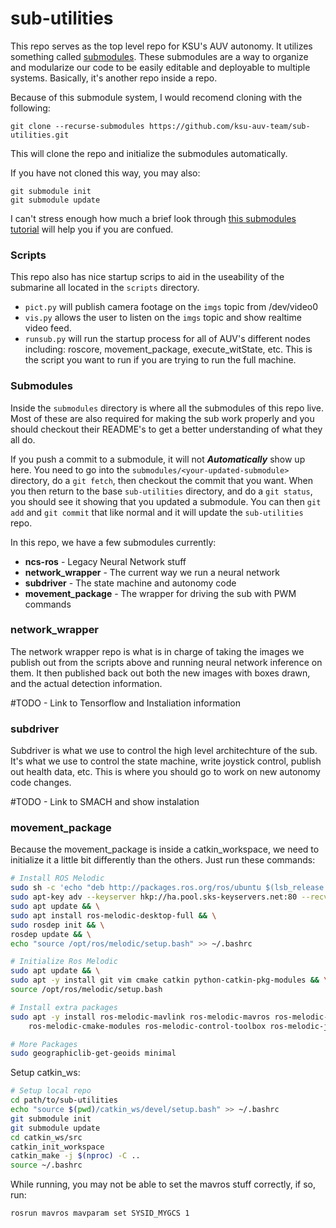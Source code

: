 # sub-utilities
This repo serves as the top level repo for KSU's AUV autonomy. It utilizes something called [submodules](https://git-scm.com/book/en/v2/Git-Tools-Submodules). These submodules are a way to organize and modularize our code to be easily editable and deployable to multiple systems. Basically, it's another repo inside a repo.

Because of this submodule system, I would recomend cloning with the following:
```
git clone --recurse-submodules https://github.com/ksu-auv-team/sub-utilities.git
```
This will clone the repo and initialize the submodules automatically. 

If you have not cloned this way, you may also:
```
git submodule init
git submodule update
```

I can't stress enough how much a brief look through [this submodules tutorial](https://git-scm.com/book/en/v2/Git-Tools-Submodules) will help you if you are confued.

### Scripts
This repo also has nice startup scrips to aid in the useability of the submarine all located in the `scripts` directory. 

* `pict.py` will publish camera footage on the `imgs` topic from /dev/video0
* `vis.py` allows the user to listen on the `imgs` topic and show realtime video feed.
* `runsub.py` will run the startup process for all of AUV's different nodes including: roscore, movement\_package, execute\_witState, etc. This is the script you want to run if you are trying to run the full machine. 

### Submodules
Inside the `submodules` directory is where all the submodules of this repo live. Most of these are also required for making the sub work properly and you should checkout their README's to get a better understanding of what they all do.   

If you push a commit to a submodule, it will not ***Automatically*** show up here. You need to go into the `submodules/<your-updated-submodule>` directory, do a `git fetch`, then checkout the commit that you want. When you then return to the base `sub-utilities` directory, and do a `git status`, you should see it showing that you updated a submodule. You can then `git add` and `git commit` that like normal and it will update the `sub-utilities` repo. 

In this repo, we have a few submodules currently: 
 * **ncs-ros** - Legacy Neural Network stuff 
 * **network_wrapper** - The current way we run a neural network 
 * **subdriver** - The state machine and autonomy code
 * **movement_package** - The wrapper for driving the sub with PWM commands

### network\_wrapper
The network wrapper repo is what is in charge of taking the images we publish out from the scripts above and running neural network inference on them. It then published back out both the new images with boxes drawn, and the actual detection information. 

#TODO - Link to Tensorflow and Instaliation information

### subdriver
Subdriver is what we use to control the high level architechture of the sub. It's what we use to control the state machine, write joystick control, publish out health data, etc. This is where you should go to work on new autonomy code changes.

#TODO - Link to SMACH and show instalation 

### movement\_package
Because the movement\_package is inside a catkin\_workspace, we need to initialize it a little bit differently than the others. Just run these commands:

```bash
# Install ROS Melodic
sudo sh -c 'echo "deb http://packages.ros.org/ros/ubuntu $(lsb_release -sc) main" > /etc/apt/sources.list.d/ros-latest.list' && \
sudo apt-key adv --keyserver hkp://ha.pool.sks-keyservers.net:80 --recv-key C1CF6E31E6BADE8868B172B4F42ED6FBAB17C654 && \
sudo apt update && \
sudo apt install ros-melodic-desktop-full && \
sudo rosdep init && \
rosdep update && \
echo "source /opt/ros/melodic/setup.bash" >> ~/.bashrc
```

```bash
# Initialize Ros Melodic
sudo apt update && \
sudo apt -y install git vim cmake catkin python-catkin-pkg-modules && \
source /opt/ros/melodic/setup.bash
```

```bash
# Install extra packages
sudo apt -y install ros-melodic-mavlink ros-melodic-mavros ros-melodic-mavros-msgs \
    ros-melodic-cmake-modules ros-melodic-control-toolbox ros-melodic-joy
```

```bash
# More Packages
sudo geographiclib-get-geoids minimal
```

Setup catkin\_ws:
```bash
# Setup local repo
cd path/to/sub-utilities
echo "source $(pwd)/catkin_ws/devel/setup.bash" >> ~/.bashrc
git submodule init
git submodule update
cd catkin_ws/src
catkin_init_workspace
catkin_make -j $(nproc) -C ..
source ~/.bashrc
```

While running, you may not be able to set the mavros stuff correctly, if so, run:
```bash
rosrun mavros mavparam set SYSID_MYGCS 1
``` 
